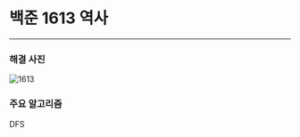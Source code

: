 # 백준 1613 역사

---

### 해결 사진

![1613](https://user-images.githubusercontent.com/69099083/93014042-9d63c280-f5e8-11ea-9f5f-585d547202a5.png)

### 주요 알고리즘

DFS